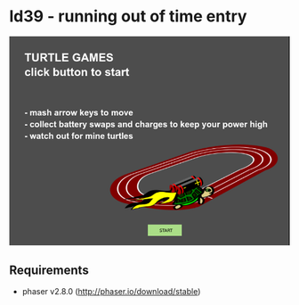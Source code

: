 # ld39 - running out of time entry 
![turtle games screenshot](https://github.com/gglyptodon/ld39/blob/master/screenshots/screen1.png)

## Requirements
- phaser v2.8.0 (http://phaser.io/download/stable)

